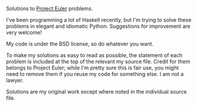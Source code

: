 Solutions to [Project Euler](https://projecteuler.net) problems.

I've been programming a lot of Haskell recently,
but I'm trying to solve these problems in elegant and idiomatic Python.
Suggestions for improvement are very welcome!

My code is under the BSD license, so do whatever you want.

To make my solutions as easy to read as possible, the statement of each problem
is included at the top of the relevant my source file.
Credit for them belongs to Project Euler; while I'm pretty sure this is fair use,
you might need to remove them if you reuse my code for something else.
I am not a lawyer.

Solutions are my original work except where noted in the individual source file.
